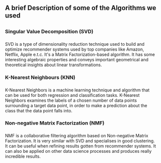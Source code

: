 ##  A brief Description of some of the Algorithms we used
##

### Singular Value Decomposition (SVD)
###
SVD is a type of dimensionality reduction technique used to build and optimize recommender systems used by top companies like Amazon, Netflix, Apple e.t.c. It's a Matrix Factorization-based algorithm. It has some interesting algebraic properties and conveys important geometrical and theoretical insights about linear transformations.
###

### K-Nearest Neighbours (KNN)
###
K-Nearest Neighbors is a machine learning technique and algorithm that can be used for both regression and classification tasks. K-Nearest Neighbors examines the labels of a chosen number of data points surrounding a target data point, in order to make a prediction about the class that the data point falls into.
###

### Non-negative Matrix Factorization (NMF)
###
NMF is a collaborative filtering algorithm based on Non-negative Matrix Factorization. It is very similar with SVD and specialises in good clustering. It can be useful when refining results gotten from recommender systems. It can also be applied on other data science processes and produces really incredible results. 
###